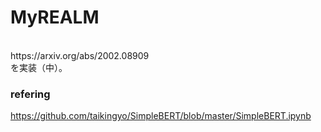 # MyREALM
<br>
https://arxiv.org/abs/2002.08909
<br>を実装（中）。

### refering
https://github.com/taikingyo/SimpleBERT/blob/master/SimpleBERT.ipynb
